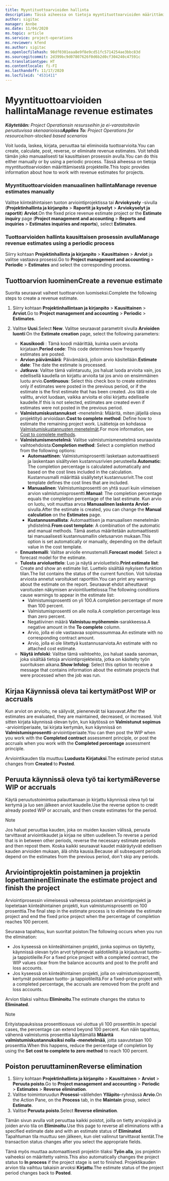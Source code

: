 ```yaml
---
title: Myyntituottoarvioiden hallinta
description: Tässä aiheessa on tietoja myyntituottoarvioiden määrittämisestä projekteille.
author: sigitac
manager: Annbe
ms.date: 11/04/2020
ms.topic: article
ms.service: project-operations
ms.reviewer: kfend
ms.author: sigitac
ms.openlocfilehash: 98df0301eaa8e9f8e9cd51fc5714254ae3bbc83d
ms.sourcegitcommit: 2d399bc9d07807626f0d6b2d0cf304240c47591c
ms.translationtype: HT
ms.contentlocale: fi-FI
ms.lasthandoff: 11/17/2020
ms.locfileid: "4531411"
---
```

# <a name="manage-revenue-estimates"></a><span data-ttu-id="1ead7-103">Myyntituottoarvioiden hallinta</span><span class="sxs-lookup"><span data-stu-id="1ead7-103">Manage revenue estimates</span></span>

<span data-ttu-id="1ead7-104">_**Käytetään:** Project Operationsin resursseihin ja ei-varastoitaviin perustuvissa skenaarioissa_</span><span class="sxs-lookup"><span data-stu-id="1ead7-104">_**Applies To:** Project Operations for resource/non-stocked based scenarios_</span></span>

<span data-ttu-id="1ead7-105">Voit luoda, laskea, kirjata, peruuttaa tai eliminoida tuottoarvioita.</span><span class="sxs-lookup"><span data-stu-id="1ead7-105">You can create, calculate, post, reverse, or eliminate revenue estimates.</span></span> <span data-ttu-id="1ead7-106">Voit tehdä tämän joko manuaalisesti tai kausittaisen prosessin avulla.</span><span class="sxs-lookup"><span data-stu-id="1ead7-106">You can do this either manually or by using a periodic process.</span></span> <span data-ttu-id="1ead7-107">Tässä aiheessa on tietoja myyntituottoarvioiden määrittämisestä projekteille.</span><span class="sxs-lookup"><span data-stu-id="1ead7-107">This topic provides information about how to work with revenue estimates for projects.</span></span>

### <a name="manage-revenue-estimates-manually"></a><span data-ttu-id="1ead7-108">Myyntituottoarvioiden manuaalinen hallinta</span><span class="sxs-lookup"><span data-stu-id="1ead7-108">Manage revenue estimates manually</span></span>

<span data-ttu-id="1ead7-109">Valitse kiinteähintaisen tuoton arviointiprojektissa tai **Arviokysely** -sivulla (**Projektinhallinta ja kirjanpito** > **Raportit ja kyselyt** > **Arviokyselyt ja raportit**) **Arviot**.</span><span class="sxs-lookup"><span data-stu-id="1ead7-109">On the fixed price revenue estimate project or the **Estimate inquiry** page (**Project management and accounting** > **Reports and inquiries** > **Estimates inquiries and reports**), select **Estimates**.</span></span>

### <a name="manage-revenue-estimates-using-a-periodic-process"></a><span data-ttu-id="1ead7-110">Tuottoarvioiden hallinta kausittaisen prosessin avulla</span><span class="sxs-lookup"><span data-stu-id="1ead7-110">Manage revenue estimates using a periodic process</span></span>

<span data-ttu-id="1ead7-111">Siirry kohtaan **Projektinhallinta ja kirjanpito** > **Kausittainen** > **Arviot** ja valitse vastaava prosessi.</span><span class="sxs-lookup"><span data-stu-id="1ead7-111">Go to **Project management and accounting** > **Periodic** > **Estimates** and select the corresponding process.</span></span>

## <a name="create-a-revenue-estimate"></a><span data-ttu-id="1ead7-112">Tuottoarvion luominen</span><span class="sxs-lookup"><span data-stu-id="1ead7-112">Create a revenue estimate</span></span>

<span data-ttu-id="1ead7-113">Suorita seuraavat vaiheet tuottoarvion luomiseksi.</span><span class="sxs-lookup"><span data-stu-id="1ead7-113">Complete the following steps to create a revenue estimate.</span></span> 

1. <span data-ttu-id="1ead7-114">Siirry kohtaan **Projektinhallintaan ja kirjanpito** > **Kausittainen** > **Arviot**.</span><span class="sxs-lookup"><span data-stu-id="1ead7-114">Go to **Project management and accounting** > **Periodic** > **Estimates**.</span></span>
2. <span data-ttu-id="1ead7-115">Valitse **Uusi**.</span><span class="sxs-lookup"><span data-stu-id="1ead7-115">Select **New**.</span></span> <span data-ttu-id="1ead7-116">Valitse seuraavat parametrit sivulla **Arvioiden luonti**:</span><span class="sxs-lookup"><span data-stu-id="1ead7-116">On the **Estimate creation** page, select the following parameters:</span></span>

   - <span data-ttu-id="1ead7-117">**Kausikoodi** : Tämä koodi määrittää, kuinka usein arvioita kirjataan.</span><span class="sxs-lookup"><span data-stu-id="1ead7-117">**Period code**: This code determines how frequently estimates are posted.</span></span>
   - <span data-ttu-id="1ead7-118">**Arvion päivämäärä**: Päivämäärä, jolloin arvio käsitellään.</span><span class="sxs-lookup"><span data-stu-id="1ead7-118">**Estimate date**: The date the estimate is processed.</span></span>
   - <span data-ttu-id="1ead7-119">**Jatkuva**: Valitse tämä valintaruutu, jos haluat luoda arvioita vain, jos edellisellä kaudella on kirjattu arvioita tai jos arvio on ensimmäinen luotu arvio.</span><span class="sxs-lookup"><span data-stu-id="1ead7-119">**Continuous**: Select this check box to create estimates only if estimates were posted in the previous period, or if the estimate is the first estimate that has been created.</span></span> <span data-ttu-id="1ead7-120">Jos tätä ei ole valittu, arviot luodaan, vaikka arvioita ei olisi kirjattu edelliselle kaudelle.</span><span class="sxs-lookup"><span data-stu-id="1ead7-120">If this is not selected, estimates are created even if estimates were not posted in the previous period.</span></span>
   - <span data-ttu-id="1ead7-121">**Valmistumiskustannukset** -menetelmä: Määritä, miten jäljellä oleva projektityö arvioidaan.</span><span class="sxs-lookup"><span data-stu-id="1ead7-121">**Cost to complete method**: Define how to estimate the remaining project work.</span></span> <span data-ttu-id="1ead7-122">Lisätietoja on kohdassa [Valmistumiskustannusten menetelmät](cost-complete-methods.md).</span><span class="sxs-lookup"><span data-stu-id="1ead7-122">For more information, see [Cost to complete methods](cost-complete-methods.md).</span></span>
   - <span data-ttu-id="1ead7-123">**Valmistumismenetelmä**: Valitse valmistumismenetelmä seuraavista vaihtoehdoista:</span><span class="sxs-lookup"><span data-stu-id="1ead7-123">**Completion method**: Select a completion method from the following options:</span></span>
     - <span data-ttu-id="1ead7-124">**Automaattinen**: Valmistumisprosentti lasketaan automaattisesti ja laskentaan sisältyvien kustannusrivien perusteella.</span><span class="sxs-lookup"><span data-stu-id="1ead7-124">**Automatic**: The completion percentage is calculated automatically and based on the cost lines included in the calculation.</span></span> <span data-ttu-id="1ead7-125">Kustannusmalli määrittää sisällytetyt kustannusrivit.</span><span class="sxs-lookup"><span data-stu-id="1ead7-125">The cost template defines the cost lines that are included.</span></span>
     - <span data-ttu-id="1ead7-126">**Manuaalinen**: Valmistumisprosentti on yhtä suuri kuin viimeisen arvion valmistumisprosentti.</span><span class="sxs-lookup"><span data-stu-id="1ead7-126">**Manual**: The completion percentage equals the completion percentage of the last estimate.</span></span> <span data-ttu-id="1ead7-127">Kun arvio on luotu, voit muuttaa arvoa **Manuaalinen laskenta** **Arviot**-sivulla.</span><span class="sxs-lookup"><span data-stu-id="1ead7-127">After the estimate is created, you can change the **Manual calculation** on the **Estimates** page.</span></span>
     - <span data-ttu-id="1ead7-128">**Kustannusmallista**: Automaattisen ja manuaalisen menetelmän yhdistelmä.</span><span class="sxs-lookup"><span data-stu-id="1ead7-128">**From cost template**: A combination of the automatic and manual methods.</span></span> <span data-ttu-id="1ead7-129">Tämä asetus määritetään automaattisesti tai manuaalisesti kustannusmallin oletusarvon mukaan.</span><span class="sxs-lookup"><span data-stu-id="1ead7-129">This option is set automatically or manually, depending on the default value in the cost template.</span></span>
   - <span data-ttu-id="1ead7-130">**Ennustemalli**: Valitse arviolle ennustemalli.</span><span class="sxs-lookup"><span data-stu-id="1ead7-130">**Forecast model**: Select a forecast model for the estimate.</span></span>
   - <span data-ttu-id="1ead7-131">**Tulosta arvioluettelo**: Luo ja näytä arvioluettelo.</span><span class="sxs-lookup"><span data-stu-id="1ead7-131">**Print estimate list**: Create and show an estimate list.</span></span> <span data-ttu-id="1ead7-132">Luettelo sisältää nykyisen funktion tilan.</span><span class="sxs-lookup"><span data-stu-id="1ead7-132">The list contains the status of the current function.</span></span> <span data-ttu-id="1ead7-133">Voit tulostaa arviosta annetut varoitukset raporttiin.</span><span class="sxs-lookup"><span data-stu-id="1ead7-133">You can print any warnings about the estimate on the report.</span></span> <span data-ttu-id="1ead7-134">Seuraavat ehdot aiheuttavat varoitusten näkymisen arviointiluettelossa:</span><span class="sxs-lookup"><span data-stu-id="1ead7-134">The following conditions cause warnings to appear in the estimate list:</span></span>
     - <span data-ttu-id="1ead7-135">Valmistumisprosentti on yli 100.</span><span class="sxs-lookup"><span data-stu-id="1ead7-135">A completion percentage of more than 100 percent.</span></span>
     - <span data-ttu-id="1ead7-136">Valmistumisprosentti on alle nolla.</span><span class="sxs-lookup"><span data-stu-id="1ead7-136">A completion percentage less than zero percent.</span></span>
     - <span data-ttu-id="1ead7-137">Negatiivinen määrä **Valmistuu myöhemmin**-sarakkeessa.</span><span class="sxs-lookup"><span data-stu-id="1ead7-137">A negative amount in the **To complete** column.</span></span>
     - <span data-ttu-id="1ead7-138">Arvio, jolla ei ole vastaavaa sopimussummaa.</span><span class="sxs-lookup"><span data-stu-id="1ead7-138">An estimate with no corresponding contract amount.</span></span>
     - <span data-ttu-id="1ead7-139">Arvio, jolla ei ole liitettyä kustannusarviota.</span><span class="sxs-lookup"><span data-stu-id="1ead7-139">An estimate with no attached cost estimate.</span></span>
   - <span data-ttu-id="1ead7-140">**Näytä infoloki**: Valitse tämä vaihtoehto, jos haluat saada sanoman, joka sisältää tietoja arviointiprojekteista, jotka on käsitelty työn suorituksen aikana.</span><span class="sxs-lookup"><span data-stu-id="1ead7-140">**Show Infolog**: Select this option to receive a message that contains information about the estimate projects that were processed when the job was run.</span></span>


## <a name="post-wip-or-accruals"></a><span data-ttu-id="1ead7-141">Kirjaa Käynnissä oleva tai kertymät</span><span class="sxs-lookup"><span data-stu-id="1ead7-141">Post WIP or accruals</span></span>

<span data-ttu-id="1ead7-142">Kun arviot on arvioitu, ne säilyvät, pienenevät tai kasvavat.</span><span class="sxs-lookup"><span data-stu-id="1ead7-142">After the estimates are evaluated, they are maintained, decreased, or increased.</span></span> <span data-ttu-id="1ead7-143">Voit sitten kirjata käynnissä olevan työn, kun käytössä on **Valmistunut sopimus** -arviointiperiaate, tai kirjata kertymän, kun käynnissä on **Valmistumisprosentti**-arviointiperiaate.</span><span class="sxs-lookup"><span data-stu-id="1ead7-143">You can then post the WIP when you work with the **Completed contract** assessment principle, or post the accruals when you work with the **Completed percentage** assessment principle.</span></span>
  
<span data-ttu-id="1ead7-144">Arviointikauden tila muuttuu **Luodusta** **Kirjatuksi**.</span><span class="sxs-lookup"><span data-stu-id="1ead7-144">The estimate period status changes from **Created** to **Posted**.</span></span>

## <a name="reverse-wip-or-accruals"></a><span data-ttu-id="1ead7-145">Peruuta käynnissä oleva työ tai kertymä</span><span class="sxs-lookup"><span data-stu-id="1ead7-145">Reverse WIP or accruals</span></span>

<span data-ttu-id="1ead7-146">Käytä peruutustoimintoa palauttamaan jo kirjattu käynnissä oleva työ tai kertymä ja luo sen jälkeen arviot kaudelle.</span><span class="sxs-lookup"><span data-stu-id="1ead7-146">Use the reverse option to credit already posted WIP or accruals, and then create estimates for the period.</span></span>

> [!NOTE]
> <span data-ttu-id="1ead7-147">Jos haluat peruuttaa kauden, joka on muiden kausien välissä, peruuta tarvittavat arviointikaudet ja kirjaa ne sitten uudelleen.</span><span class="sxs-lookup"><span data-stu-id="1ead7-147">To reverse a period that is in between other periods, reverse the necessary estimate periods and then repost them.</span></span> <span data-ttu-id="1ead7-148">Koska kaikki seuraavat kaudet määräytyvät edellisen kauden arvioiden mukaan, älä ohita kausia.</span><span class="sxs-lookup"><span data-stu-id="1ead7-148">Because all subsequent periods depend on the estimates from the previous period, don't skip any periods.</span></span>

## <a name="eliminate-the-estimate-project-and-finish-the-project"></a><span data-ttu-id="1ead7-149">Arviointiprojektin poistaminen ja projektin lopettaminen</span><span class="sxs-lookup"><span data-stu-id="1ead7-149">Eliminate the estimate project and finish the project</span></span>

<span data-ttu-id="1ead7-150">Arviointiprosessin viimeisessä vaiheessa poistetaan arviointiprojekti ja lopetetaan kiinteähintainen projekti, kun valmistumisprosentti on 100 prosenttia.</span><span class="sxs-lookup"><span data-stu-id="1ead7-150">The final step in the estimate process is to eliminate the estimate project and end the fixed price project when the percentage of completion reaches 100 percent.</span></span>

<span data-ttu-id="1ead7-151">Seuraava tapahtuu, kun suoritat poiston:</span><span class="sxs-lookup"><span data-stu-id="1ead7-151">The following occurs when you run the elimination:</span></span>

- <span data-ttu-id="1ead7-152">Jos kyseessä on kiinteähintainen projekti, jonka sopimus on täytetty, käynnissä olevan työn arvot tyhjenevät saldotileiltä ja kirjautuvat tuotto- ja tappiotileille.</span><span class="sxs-lookup"><span data-stu-id="1ead7-152">For a fixed price project with a completed contract, the WIP values clear from the balance accounts and post to the profit and loss accounts.</span></span>
- <span data-ttu-id="1ead7-153">Jos kyseessä on kiinteähintainen projekti, jolla on valmistumisprosentti, kertymät poistetaan tuotto- ja tappiotileiltä.</span><span class="sxs-lookup"><span data-stu-id="1ead7-153">For a fixed-price project with a completed percentage, the accruals are removed from the profit and loss accounts.</span></span>

<span data-ttu-id="1ead7-154">Arvion tilaksi vaihtuu **Eliminoitu**.</span><span class="sxs-lookup"><span data-stu-id="1ead7-154">The estimate changes the status to **Eliminated**.</span></span>

> [!NOTE]
> <span data-ttu-id="1ead7-155">Erityistapauksissa prosenttiosuus voi ulottua yli 100 prosenttiin.</span><span class="sxs-lookup"><span data-stu-id="1ead7-155">In special cases, the percentage can extend beyond 100 percent.</span></span> <span data-ttu-id="1ead7-156">Kun näin tapahtuu, vähennä valmistumis prosenttia käyttämällä **Määritä valmistumiskustannuksiksi nolla -menetelmää**, jotta saavutetaan 100 prosenttia.</span><span class="sxs-lookup"><span data-stu-id="1ead7-156">When this happens, reduce the percentage of completion by using the **Set cost to complete to zero method** to reach 100 percent.</span></span>

## <a name="reverse-elimination"></a><span data-ttu-id="1ead7-157">Poiston peruuttaminen</span><span class="sxs-lookup"><span data-stu-id="1ead7-157">Reverse elimination</span></span>

1. <span data-ttu-id="1ead7-158">Siirry kohtaan **Projektinhallinta ja kirjanpito** > **Kausittainen** > **Arviot** > **Peruuta poisto**.</span><span class="sxs-lookup"><span data-stu-id="1ead7-158">Go to **Project management and accounting** > **Periodic** > **Estimates** > **Reverse elimination**.</span></span> 
2. <span data-ttu-id="1ead7-159">Valitse toimintoruudun **Prosessi**-välilehden **Ylläpito**-ryhmässä **Arvio**.</span><span class="sxs-lookup"><span data-stu-id="1ead7-159">On the Action Pane, on the **Process** tab, in the **Maintain** group, select **Estimate**.</span></span> 
3. <span data-ttu-id="1ead7-160">Valitse **Peruuta poisto**.</span><span class="sxs-lookup"><span data-stu-id="1ead7-160">Select **Reverse elimination**.</span></span>

<span data-ttu-id="1ead7-161">Tämän sivun avulla voit peruuttaa kaikki poistot, joilla on tietty arviopäivä ja joiden arvio tila on **Eliminoitu**.</span><span class="sxs-lookup"><span data-stu-id="1ead7-161">Use this page to reverse all eliminations with a specified estimate date and with an estimate status of **Eliminated**.</span></span> <span data-ttu-id="1ead7-162">Tapahtuman tila muuttuu sen jälkeen, kun olet valinnut tarvittavat kentät.</span><span class="sxs-lookup"><span data-stu-id="1ead7-162">The transaction status changes after you select the appropriate fields.</span></span>

<span data-ttu-id="1ead7-163">Tämä myös muuttaa automaattisesti projektin tilaksi **Työn alla**, jos projektin vaiheeksi on määritetty valmis.</span><span class="sxs-lookup"><span data-stu-id="1ead7-163">This also automatically changes the project status to **In process** if the project stage is set to finished.</span></span> <span data-ttu-id="1ead7-164">Projektikauden arvion tila vaihtuu takaisin arvoksi **Kirjattu**.</span><span class="sxs-lookup"><span data-stu-id="1ead7-164">The estimate status of the project period changes back to **Posted**.</span></span>
